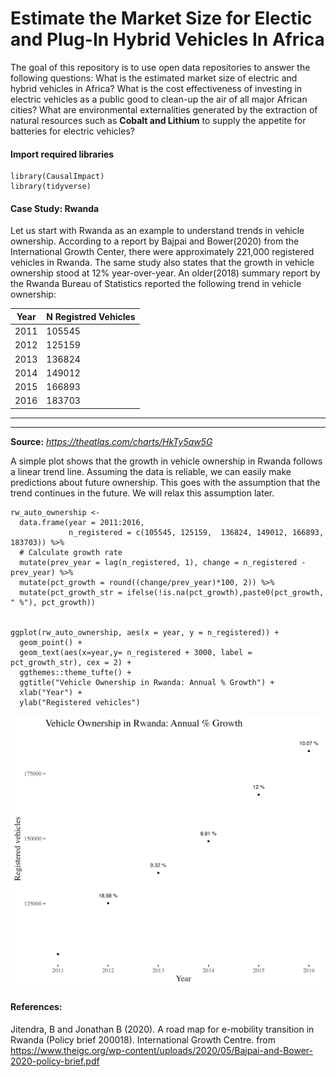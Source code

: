 # Estimate the Market Size for Electic and Plug-In Hybrid Vehicles In Africa
The goal of this repository is to use open data repositories to answer the following questions: What is the estimated market size of electric and hybrid vehicles in Africa? What is the cost effectiveness of investing in electric vehicles as a public good to clean-up the air of all major African cities? What are environmental externalities generated by the extraction of natural resources such as **Cobalt and Lithium** to supply the appetite for batteries for electric vehicles?

#### Import required libraries
```
library(CausalImpact)
library(tidyverse)
```


#### Case Study: Rwanda

Let us start with Rwanda as an example to understand trends in vehicle ownership. According to a report by Bajpai and Bower(2020) from the International Growth Center, there were approximately 221,000 registered vehicles in Rwanda. The same study also states that the growth in vehicle ownership stood at 12% year-over-year. An older(2018) summary report by the Rwanda Bureau of Statistics reported the following trend in vehicle ownership: 

|Year    | N Registred Vehicles 
|---     |--------------------|
|2011    |105545              |
|2012    |125159              |
|2013    |136824              |
|2014    |149012              |
|2015    |166893              |
|2016    |183703              |
-------------------------------
-------------------------------
**Source:** *https://theatlas.com/charts/HkTy5aw5G*

A simple plot shows that the growth in vehicle ownership in Rwanda follows a linear trend line. Assuming the data is reliable, we can easily make predictions about future ownership. This goes with the assumption that the trend continues in the future. We will relax this assumption later. 

```
rw_auto_ownership <- 
  data.frame(year = 2011:2016, 
             n_registered = c(105545, 125159,  136824, 149012, 166893, 183703)) %>% 
  # Calculate growth rate
  mutate(prev_year = lag(n_registered, 1), change = n_registered - prev_year) %>% 
  mutate(pct_growth = round((change/prev_year)*100, 2)) %>% 
  mutate(pct_growth_str = ifelse(!is.na(pct_growth),paste0(pct_growth, " %"), pct_growth))


ggplot(rw_auto_ownership, aes(x = year, y = n_registered)) + 
  geom_point() + 
  geom_text(aes(x=year,y= n_registered + 3000, label = pct_growth_str), cex = 2) +
  ggthemes::theme_tufte() + 
  ggtitle("Vehicle Ownership in Rwanda: Annual % Growth") + 
  xlab("Year") +
  ylab("Registered vehicles")
```
![](plots/Rwandaauto_ownership_plt.png)

#### References: 

Jitendra, B and Jonathan B (2020). A road map for e-mobility transition in Rwanda
  (Policy brief 200018). International Growth Centre. from
  https://www.theigc.org/wp-content/uploads/2020/05/Bajpai-and-Bower-2020-policy-brief.pdf 
  



